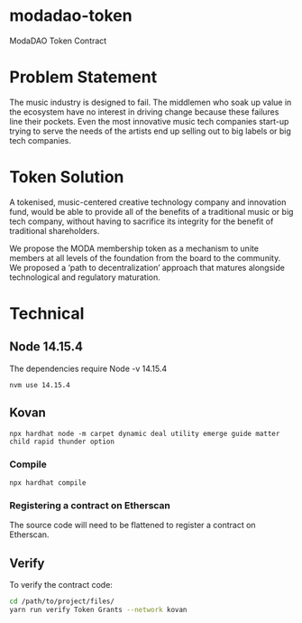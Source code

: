 # modadao-token
ModaDAO Token Contract

# Problem Statement
The music industry is designed to fail. The middlemen who soak up value in the ecosystem have no interest in driving change because these failures line their pockets. Even the most innovative music tech companies start-up trying to serve the needs of the artists end up selling out to big labels or big tech companies.

# Token Solution
A tokenised, music-centered creative technology company and innovation fund, would be able to provide all of the benefits of a traditional music or big tech company, without having to sacrifice its integrity for the benefit of traditional shareholders.

We propose the MODA membership token as a mechanism to unite members at all levels of the foundation from the board to the community. We proposed a ‘path to decentralization’ approach that matures alongside technological and regulatory maturation.

# Technical
## Node 14.15.4
The dependencies require Node -v 14.15.4

`nvm use 14.15.4`

## Kovan

`npx hardhat node -m carpet dynamic deal utility emerge guide matter child rapid thunder option`

### Compile

`npx hardhat compile`

### Registering a contract on Etherscan

The source code will need to be flattened to register a contract on Etherscan.

## Verify
To verify the contract code:

```bash
cd /path/to/project/files/
yarn run verify Token Grants --network kovan
```
